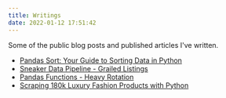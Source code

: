 ```yaml
---
title: Writings
date: 2022-01-12 17:51:42
---
```


Some of the public blog posts and published articles I've written.

 - [Pandas Sort: Your Guide to Sorting Data in Python](https://realpython.com/pandas-sort-python/)
 - [Sneaker Data Pipeline - Grailed Listings](https://medium.com/swlh/sneaker-data-pipeline-grailed-listings-643ed71495e8)
 - [Pandas Functions - Heavy Rotation](https://medium.com/analytics-vidhya/pandas-functions-heavy-rotation-6c10f49031)
 - [Scraping 180k Luxury Fashion Products with Python](https://medium.com/swlh/scraping-180k-luxury-fashion-products-with-python-ba42fdd831d8)
